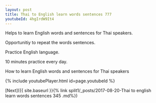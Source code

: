 ```yaml
---
layout: post
title: Thai to English learn words sentences 777 
youtubeId: 4hgIrdW9It4
---
```

 
 
Helps to learn English words and sentences for Thai speakers.

Opportunitiy to repeat the words sentences. 

Practice English language. 
 
10 minutes practice every day. 
 
How to learn English words and sentences for Thai speakers 
 
{% include youtubePlayer.html id=page.youtubeId %}
 
 
[Next]({{ site.baseurl }}{% link  split1/_posts/2017-08-20-Thai to english learn words sentences 345 .md%})
 
